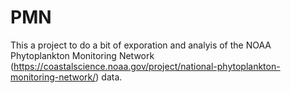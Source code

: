 # PMN
This a project to do a bit of exporation and analyis of the NOAA Phytoplankton Monitoring Network (https://coastalscience.noaa.gov/project/national-phytoplankton-monitoring-network/) data.
